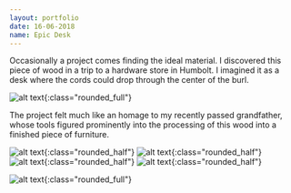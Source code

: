 ```yaml
---
layout: portfolio
date: 16-06-2018
name: Epic Desk
---
```


Occasionally a project comes finding the ideal material.  I discovered this
piece of wood in a trip to a hardware store in Humbolt.  I imagined it as a
desk where the cords could drop through the center of the burl.

![alt text](/images/epic_desk/raw.jpg "Wood as found"){:class="rounded_full"}

The project felt much like an homage to my recently passed grandfather, whose
tools figured prominently into the processing of this wood into a finished piece
of furniture.

![alt text](/images/epic_desk/planed.jpg "Planed"){:class="rounded_half"}
![alt text](/images/epic_desk/sanded.jpg "Sanded"){:class="rounded_half"}
![alt text](/images/epic_desk/sealed.jpg "Sealed"){:class="rounded_half"}
![alt text](/images/epic_desk/legged.jpg "Legs"){:class="rounded_half"}

![alt text](/images/epic_desk/loaded.jpg "Has stuff"){:class="rounded_full"}
